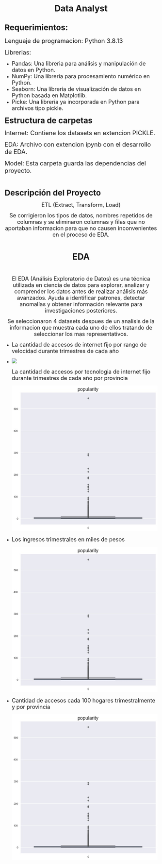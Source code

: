 <h1 style="text-align:center"><strong>Data Analyst</strong></h1>

<h2><strong><span style="font-size:26px">Requerimientos:</span></strong></h2>

<p><span style="font-size:20px">Lenguaje de programacion: Python 3.8.13</span></p>

<p><span style="font-size:20px">Librerias: </span></p>

<ul>
	<li><span style="font-size:18px">Pandas: Una libreria para an&aacute;lisis y manipulaci&oacute;n de datos en Python.</span></li>
	<li><span style="font-size:18px">NumPy: Una libreria para procesamiento num&eacute;rico en Python.</span></li>
	<li><span style="font-size:18px">Seaborn: Una libreria de visualizaci&oacute;n de datos en Python basada en Matplotlib.</span></li>
	<li><span style="font-size:18px">Picke: Una libreria ya incorporada&nbsp;en Python para archivos tipo pickle.</span></li>
</ul>

<p><strong><span style="font-size:26px">Estructura de carpetas</span></strong></p>

<p><span style="font-size:20px">Internet: Contiene los datasets en extencion PICKLE.</span></p>

<p><span style="font-size:20px">EDA: Archivo con extencion ipynb con el desarrollo de EDA.</span></p>

<p><span style="font-size:20px">Model: Esta carpeta guarda las dependencias del proyecto.</span></p>

<p>&nbsp;</p>

<p><span style="font-size:26px"><strong>Descripci&oacute;n del Proyecto</strong></span></p>

<p style="text-align:center"><span style="font-size:18px">ETL (Extract, Transform, Load)</span></p>

<p style="text-align:center"><span style="font-size:18px">Se corrigieron los tipos de datos, nombres repetidos de columnas y se eliminaron columnas y filas que no aportaban informacion para que no causen inconvenientes en el proceso de EDA.</span></p>

<p style="text-align:center">&nbsp;</p>

<p style="text-align:center"><strong><span style="font-size:28px">EDA</span></strong></p>

<p style="text-align:center">&nbsp;</p>

<p style="text-align:center"><span style="font-size:18px">El EDA (An&aacute;lisis Exploratorio de Datos) es una t&eacute;cnica utilizada en ciencia de datos para explorar, analizar y comprender los datos antes de realizar an&aacute;lisis m&aacute;s avanzados. Ayuda a identificar patrones, detectar anomal&iacute;as y obtener informaci&oacute;n relevante para investigaciones posteriores.</span></p>

<p style="text-align:center"><span style="font-size:18px">Se seleccionaron 4 datasets despues de un analisis de la informacion que muestra cada uno de ellos tratando de seleccionar los mas representativos.</span></p>

<ul>
	<li><span style="font-size:18px">La cantidad de accesos de internet fijo por rango de velocidad durante&nbsp;trimestres de cada a&ntilde;o</span></li>
	<li>
	<p><img src="https://github.com/Galo0000/Ana/blob/main/Images/popularity.jpg" /></p>
	<p><span style="font-size:18px">La cantidad de accesos por tecnologia de internet fijo durante&nbsp;trimestres de cada a&ntilde;o por provincia</span></p>
	</li>
	<p><img src="https://github.com/Galo0000/Api_proyect/blob/main/Images/popularity.jpg" /></p>
	<li>
	<p><span style="font-size:18px">Los ingresos trimestrales en miles de pesos</span></p>
	</li>
	<p><img src="https://github.com/Galo0000/Api_proyect/blob/main/Images/popularity.jpg" /></p>
	<li>
	<p><span style="font-size:18px">Cantidad de accesos cada 100 hogares trimestralmente y por provincia</span></p>
	</li>
	<p><img src="https://github.com/Galo0000/Api_proyect/blob/main/Images/popularity.jpg" /></p>
</ul>

<p>&nbsp;</p>

<p>&nbsp;</p>

<p style="text-align:center">&nbsp;</p>

<p style="text-align:center">&nbsp;</p>
